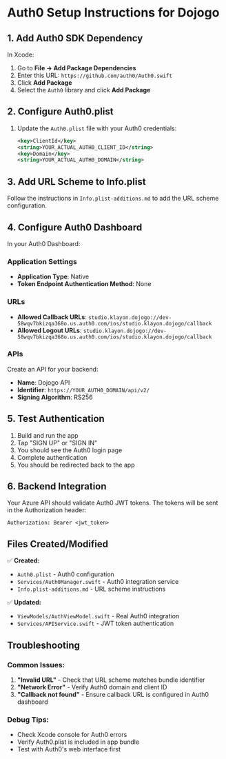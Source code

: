 # Auth0 Setup Instructions for Dojogo

## 1. Add Auth0 SDK Dependency

In Xcode:
1. Go to **File → Add Package Dependencies**
2. Enter this URL: `https://github.com/auth0/Auth0.swift`
3. Click **Add Package**
4. Select the `Auth0` library and click **Add Package**

## 2. Configure Auth0.plist

1. Update the `Auth0.plist` file with your Auth0 credentials:
   ```xml
   <key>ClientId</key>
   <string>YOUR_ACTUAL_AUTH0_CLIENT_ID</string>
   <key>Domain</key>
   <string>YOUR_ACTUAL_AUTH0_DOMAIN</string>
   ```

## 3. Add URL Scheme to Info.plist

Follow the instructions in `Info.plist-additions.md` to add the URL scheme configuration.

## 4. Configure Auth0 Dashboard

In your Auth0 Dashboard:

### Application Settings
- **Application Type**: Native
- **Token Endpoint Authentication Method**: None

### URLs
- **Allowed Callback URLs**: `studio.klayon.dojogo://dev-58wqv7bkizqa368o.us.auth0.com/ios/studio.klayon.dojogo/callback`
- **Allowed Logout URLs**: `studio.klayon.dojogo://dev-58wqv7bkizqa368o.us.auth0.com/ios/studio.klayon.dojogo/callback`

### APIs
Create an API for your backend:
- **Name**: Dojogo API
- **Identifier**: `https://YOUR_AUTH0_DOMAIN/api/v2/`
- **Signing Algorithm**: RS256

## 5. Test Authentication

1. Build and run the app
2. Tap "SIGN UP" or "SIGN IN"
3. You should see the Auth0 login page
4. Complete authentication
5. You should be redirected back to the app

## 6. Backend Integration

Your Azure API should validate Auth0 JWT tokens. The tokens will be sent in the Authorization header:
```
Authorization: Bearer <jwt_token>
```

## Files Created/Modified

✅ **Created:**
- `Auth0.plist` - Auth0 configuration
- `Services/Auth0Manager.swift` - Auth0 integration service
- `Info.plist-additions.md` - URL scheme instructions

✅ **Updated:**
- `ViewModels/AuthViewModel.swift` - Real Auth0 integration
- `Services/APIService.swift` - JWT token authentication

## Troubleshooting

### Common Issues:
1. **"Invalid URL"** - Check that URL scheme matches bundle identifier
2. **"Network Error"** - Verify Auth0 domain and client ID
3. **"Callback not found"** - Ensure callback URL is configured in Auth0 dashboard

### Debug Tips:
- Check Xcode console for Auth0 errors
- Verify Auth0.plist is included in app bundle
- Test with Auth0's web interface first